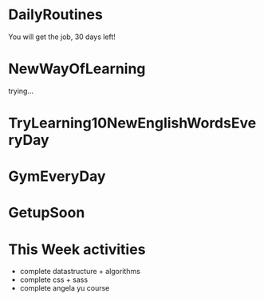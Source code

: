 # DailyRoutines
You will get the job, 30 days left!
# NewWayOfLearning
trying...
# TryLearning10NewEnglishWordsEveryDay
# GymEveryDay
# GetupSoon
# This Week activities
  - complete datastructure + algorithms
  - complete css + sass
  - complete angela yu course
